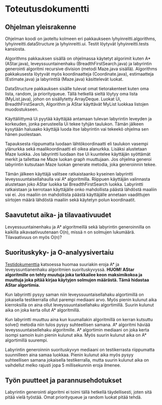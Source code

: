 # Toteutusdokumentti

## Ohjelman yleisrakenne

Ohjelman koodi on jaoteltu kolmeen eri pakkaukseen lyhyinreitti.algorithms, lyhyinreitti.dataStructure ja lyhyinreitti.ui. Testit löytyvät lyhyinreitti.tests kansiosta.

Algorithms pakkauksen sisällä on ohjelmassa käytetyt algorimit kuten A* (AStar.java), leveyssuuntainenhaku (BreadthFirstSearch.java) ja labyrintin generointi algoritmi recursive division (metodi Maze.java sisällä). Algorithms pakkakusesta löytyvät myös koordinaatteja (Coordinate.java), estimaatteja (Estimate.java) ja labyrinttiä (Maze.java) käsittelevät luokat.

DataStructure pakkauksen sisälle tulevat omat tietorakenteet kuten oma lista, random, ja priorityqueue. Tällä hetkellä sieltä löytyy oma lista (MyList.java), johon on sisällytetty ArrayDeque. Luokat Ui, BreadthFirstSearch, Algorithm ja AStar käyttävät MyList luokkaa listojen muodostukseen.

Käyttäliittymä Ui pyytää käyttäjää antamaan tulevan labyrintin leveyden ja korkeuden, jonka perusteella Ui tekee tyhjän taulukon. Tämän jälkeen kysytään haluaako käyttäjä luoda itse labyrintin vai tekeekö ohjelma sen hänen puolestaan. 

Tapauksesta riippumatta luodaan lähtökoordinaatti eli taulukon vasempi ylänurkka sekä maalikoordinaatti eli oikea alanurkka. Lisäksi alustetaan Maze luokka. Jos labyrintti luodaan itse Ui kuuntelee käyttäjän syöttämät merkit ja tallettaa ne Maze luokan graph muuttujaan. Jos ohjelma generoi labyrintin kutsutaan Maze luokan generate metodia, joka generoinnin tekee. 

Tämän jälkeen käyttäjä valitsee ratkaistaanko kyseinen labyrintti leveyssuuntaisellahaulla vai A* algoritmilla. Riippuen käyttäjän valinnasta alustetaan joko AStar luokka tai BreadthFirstSearch luokka. Labyrintti ratkaistaan ja kerrotaan käyttäjälle onko mahdollista päästä lähdöstä maaliin vai ei. Jos maaliin on mahdollista päästä käyttäjälle annetaan vaadittujen siirtojen määrä lähdöstä maaliin sekä käytetyn polun koordinaatit. 


## Saavutetut aika- ja tilavaativuudet

Levyessuuntainenhaku ja A* algoritmeillä sekä labyrintin generoinnilla on kaikilla aikavaativuutenaan O(n), missä n on solmujen lukumäärä. Tilavaativuus on myös O(n)? 


## Suorituskyky- ja O-analyysivertaiu

[Testidokumenttia](https://github.com/SIholin/tiralabra-Labyrintti/blob/master/documentation/Testaus.md) katsoessa huomaa suuriakin eroja A* ja leveyssuntianenhaku algoritmien suorituskyvyssä.  **HUOM! AStar algoritmille on tehty muutuja joka tarkkailee keon maksimikokoa ja muuttuja joka pitää kirjaa käytyjen solmujen määrästä. Tämä hidastaa AStar algortimia.** 

Kun labyrintti pysyy saman niin leveyssuuntaisellahaku algortimillä on jokaisella testikerralla ollut parempi mediaani arvo. Myös pienin kulunut aika kierroksilla on aina ollut leveyssuuntaisellahaku algortimillä. Suurin kulunut aika on joka kerta ollut A* algoritmillä.

Kun labyrintti muuttuu aina kun kuumallakin algoritmillä on kerran kutsuttu solve() metodia niin tulos pysyy suhteellisen samana. A* algoritmi häviää leveyssuuntaisellehaku algoritmille. A* algortimin mediaani on joka kerta isompi samoin kuin pienin kulunut aika. Myös suurin kulunut aika on A* algortimillä suurempi.

Labyrintin generoinnin suorituskyvyn mediaani on testikerrasta riippumatta suunnilleen aina samaa luokkaa. Pienin kulunut aika myös pysyy suhteellisen samana jokaisella testikerralla, mutta suurin kulunut aika on vaihdellut melko rajusti jopa 5 millisekunnin eroja ilmenee.


## Työn puutteet ja parannusehdotukset

Labyrintin generointi algoritmi ei toimi tällä hetkellä täydellisesti, joten sitä pitää vielä työstää. Omat priorityqueue ja random luokat pitää tehdä.
